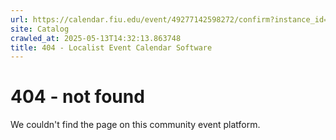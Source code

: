 ```yaml
---
url: https://calendar.fiu.edu/event/49277142598272/confirm?instance_id=49277142598273&return=https%3A%2F%2Fcalendar.fiu.edu%2F
site: Catalog
crawled_at: 2025-05-13T14:32:13.863748
title: 404 - Localist Event Calendar Software
---
```


# 404 - not found
We couldn't find the page on this community event platform.
